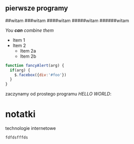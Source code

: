 ## pierwsze programy

##witam
###witam
####witam
#####witam
######witam


*You **can** combine them*

* Item 1
* Item 2
  * Item 2a
  * Item 2b

```javascript
function fancyAlert(arg) {
  if(arg) {
    $.facebox({div:'#foo'})
  }
}
```




zaczynamy od prostego programu
*HELLO WORLD*:

notatki
=======

technologie internetowe

```
fdfdsfffds



```
